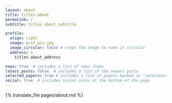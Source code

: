 ```yaml
---
layout: about
title: titles.about
permalink: /
subtitle: titles.about_subtitle

profile:
  align: right
  image: prof_pic.jpg
  image_circular: false # crops the image to make it circular
  address: >
    titles.about_address

news: true  # includes a list of news items
latest_posts: false  # includes a list of the newest posts
selected_papers: true # includes a list of papers marked as "selected={true}"
social: true  # includes social icons at the bottom of the page
---
```


{% translate_file pages/about.md %}
